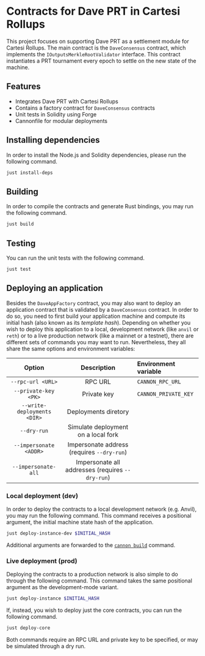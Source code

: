 # Contracts for Dave PRT in Cartesi Rollups

This project focuses on supporting Dave PRT as a settlement module for Cartesi Rollups.
The main contract is the `DaveConsensus` contract, which implements the `IOutputsMerkleRootValidator` interface.
This contract instantiates a PRT tournament every epoch to settle on the new state of the machine.

## Features

- Integrates Dave PRT with Cartesi Rollups
- Contains a factory contract for `DaveConsensus` contracts
- Unit tests in Solidity using Forge
- Cannonfile for modular deployments

## Installing dependencies

In order to install the Node.js and Solidity dependencies, please run the following command.

```sh
just install-deps
```

## Building

In order to compile the contracts and generate Rust bindings, you may run the following command.

```sh
just build
```

## Testing

You can run the unit tests with the following command.

```sh
just test
```

## Deploying an application

Besides the `DaveAppFactory` contract,
you may also want to deploy an application contract
that is validated by a `DaveConsensus` contract.
In order to do so, you need to first build your application machine
and compute its initial hash (also known as its _template hash_).
Depending on whether you wish to deploy this application
to a local, development network (like `anvil` or `reth`)
or to a live production network (like a mainnet or a testnet),
there are different sets of commands you may want to run.
Nevertheless, they all share the same options and environment variables:

| Option | Description | Environment variable |
| :-: | :-: | :- |
| `--rpc-url <URL>` | RPC URL | `CANNON_RPC_URL` |
| `--private-key <PK>` | Private key | `CANNON_PRIVATE_KEY` |
| `--write-deployments <DIR>` | Deployments diretory | |
| `--dry-run` | Simulate deployment on a local fork | |
| `--impersonate <ADDR>` | Impersonate address (requires `--dry-run`) | |
| `--impersonate-all` | Impersonate all addresses (requires `--dry-run`) | |

### Local deployment (dev)

In order to deploy the contracts to a local development network (e.g. Anvil), you may run the following command.
This command receives a positional argument, the initial machine state hash of the application.

```sh
just deploy-instance-dev $INITIAL_HASH
```

Additional arguments are forwarded to the [`cannon build`](https://usecannon.com/learn/cli#build) command.

### Live deployment (prod)

Deploying the contracts to a production network is also simple to do through the following command.
This command takes the same positional argument as the development-mode variant.

```sh
just deploy-instance $INITIAL_HASH
```

If, instead, you wish to deploy just the core contracts, you can run the following command.

```sh
just deploy-core
```

Both commands require an RPC URL and private key to be specified, or may be simulated through a dry run.
